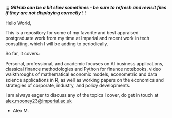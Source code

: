 ¡¡¡ ***GitHub can be a bit slow sometimes - be sure to refresh and revisit files if they are not displaying correctly*** !!!

Hello World,

This is a repository for some of my favorite and best appraised postgraduate work from my time at Imperial and recent work in tech consulting, 
which I will be adding to periodically.

So far, it covers:

Personal, professional, and academic focuses on AI business applications, classical finance methodologies and Python for finance notebooks, video walkthroughs of mathematical economic models, econometric and data science applications in R, as well as working papers on the economics and strategies of corporate, industry, and policy developments.


I am always eager to discuss any of the topics I cover, do get in touch at alex.mooney23@imperial.ac.uk



- Alex M.
